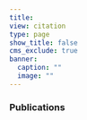 ```yaml
---
title: 
view: citation
type: page
show_title: false          
cms_exclude: true
banner:
  caption: ""
  image: ""
---
```


### Publications
